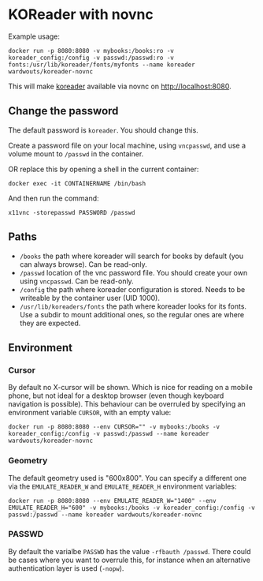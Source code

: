 # KOReader with novnc

Example usage:
```
docker run -p 8080:8080 -v mybooks:/books:ro -v koreader_config:/config -v passwd:/passwd:ro -v fonts:/usr/lib/koreader/fonts/myfonts --name koreader wardwouts/koreader-novnc
```

This will make [koreader](<https://github.com/koreader/koreader>) available via novnc on <http://localhost:8080>.

## Change the password
The default password is `koreader`. You should change this.

Create a password file on your local machine, using `vncpasswd`, and use a volume mount to `/passwd` in the container.

OR replace this by opening a shell in the current container:
```
docker exec -it CONTAINERNAME /bin/bash
```
And then run the command:
```
x11vnc -storepasswd PASSWORD /passwd
```

## Paths
- `/books` the path where koreader will search for books by default (you can always browse). Can be read-only.
- `/passwd` location of the vnc password file. You should create your own using `vncpasswd`. Can be read-only.
- `/config` the path where koreader configuration is stored. Needs to be writeable by the container user (UID 1000).
- `/usr/lib/koreaders/fonts` the path where koreader looks for its fonts. Use a subdir to mount additional ones, so
  the regular ones are  where they are expected.

## Environment
### Cursor
By default no X-cursor will be shown. Which is nice for reading on a mobile phone, but not ideal for a desktop browser (even though keyboard navigation is possible). This behaviour can be overruled by specifying an environment variable `CURSOR`, with an empty value:

```
docker run -p 8080:8080 --env CURSOR="" -v mybooks:/books -v koreader_config:/config -v passwd:/passwd --name koreader wardwouts/koreader-novnc
```
### Geometry
The default geometry used is "600x800". You can specify a different one via the `EMULATE_READER_W` and `EMULATE_READER_H` environment variables:


```
docker run -p 8080:8080 --env EMULATE_READER_W="1400" --env EMULATE_READER_H="600" -v mybooks:/books -v koreader_config:/config -v passwd:/passwd --name koreader wardwouts/koreader-novnc
```

### PASSWD
By default the varialbe `PASSWD` has the value `-rfbauth /passwd`. There could be cases where you want to overrule this, for instance when an alternative authentication layer is used (`-nopw`).

